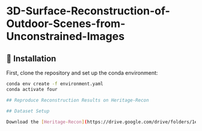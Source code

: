 # 3D-Surface-Reconstruction-of-Outdoor-Scenes-from-Unconstrained-Images

## 🔧 Installation

First, clone the repository and set up the conda environment:

```bash
conda env create -f environment.yaml
conda activate four

## Reproduce Reconstruction Results on Heritage-Recon

## Dataset Setup

Download the [Heritage-Recon](https://drive.google.com/drive/folders/1eZvmk4GQkrRKUNZpagZEIY_z8Lsdw94v) dataset and place it under the data/ directory.
